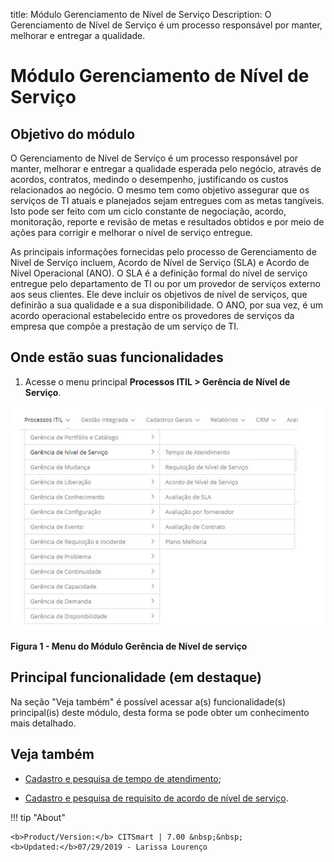 title:  Módulo Gerenciamento de Nível de Serviço
Description: O Gerenciamento de Nível de Serviço é um processo responsável por manter, melhorar e entregar a qualidade. 
# Módulo Gerenciamento de Nível de Serviço

Objetivo do módulo
---------------------

O Gerenciamento de Nível de Serviço é um processo responsável por manter, melhorar e entregar a qualidade esperada pelo negócio, 
através de acordos, contratos, medindo o desempenho, justificando os custos relacionados ao negócio. O mesmo tem como objetivo
assegurar que os serviços de TI atuais e planejados sejam entregues com as metas tangíveis. Isto pode ser feito com um ciclo
constante de negociação, acordo, monitoração, reporte e revisão de metas e resultados obtidos e por meio de ações para corrigir e 
melhorar o nível de serviço entregue.

As principais informações fornecidas pelo processo de Gerenciamento de Nível de Serviço incluem, Acordo de Nível de Serviço (SLA) e
Acordo de Nível Operacional (ANO). O SLA é a definição formal do nível de serviço entregue pelo departamento de TI ou por um 
provedor de serviços externo aos seus clientes. Ele deve incluir os objetivos de nível de serviços, que definirão a sua qualidade e
a sua disponibilidade. O ANO, por sua vez, é um acordo operacional estabelecido entre os provedores de serviços da empresa que 
compõe a prestação de um serviço de TI.

Onde estão suas funcionalidades
--------------------------------

1. Acesse o menu principal **Processos ITIL > Gerência de Nível de Serviço**.

![Menu](images/mod-nivel.img1.jpg)

**Figura 1 - Menu do Módulo Gerência de Nível de serviço**

Principal funcionalidade (em destaque)
---------------------------------------

Na seção "Veja também" é possível acessar a(s) funcionalidade(s) principal(is) deste módulo, desta forma se pode obter um
conhecimento mais detalhado.

Veja também
--------------

- [Cadastro e pesquisa de tempo de atendimento](/pt-br/citsmart-platform-7/processes/service-level/time-attendance.html);

- [Cadastro e pesquisa de requisito de acordo de nível de serviço](/pt-br/citsmart-platform-7/processes/service-level/sla-requiriment.html).

!!! tip "About"

    <b>Product/Version:</b> CITSmart | 7.00 &nbsp;&nbsp;
    <b>Updated:</b>07/29/2019 - Larissa Lourenço
